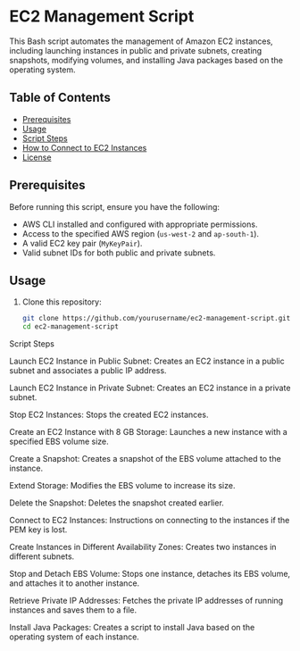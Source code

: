# EC2 Management Script

This Bash script automates the management of Amazon EC2 instances, including launching instances in public and private subnets, creating snapshots, modifying volumes, and installing Java packages based on the operating system.

## Table of Contents

- [Prerequisites](#prerequisites)
- [Usage](#usage)
- [Script Steps](#script-steps)
- [How to Connect to EC2 Instances](#how-to-connect-to-ec2-instances)
- [License](#license)

## Prerequisites

Before running this script, ensure you have the following:

- AWS CLI installed and configured with appropriate permissions.
- Access to the specified AWS region (`us-west-2` and `ap-south-1`).
- A valid EC2 key pair (`MyKeyPair`).
- Valid subnet IDs for both public and private subnets.

## Usage

1. Clone this repository:
   ```bash
   git clone https://github.com/yourusername/ec2-management-script.git
   cd ec2-management-script


Script Steps

Launch EC2 Instance in Public Subnet: Creates an EC2 instance in a public subnet and associates a public IP address.

Launch EC2 Instance in Private Subnet: Creates an EC2 instance in a private subnet.

Stop EC2 Instances: Stops the created EC2 instances.

Create an EC2 Instance with 8 GB Storage: Launches a new instance with a specified EBS volume size.

Create a Snapshot: Creates a snapshot of the EBS volume attached to the instance.

Extend Storage: Modifies the EBS volume to increase its size.

Delete the Snapshot: Deletes the snapshot created earlier.

Connect to EC2 Instances: Instructions on connecting to the instances if the PEM key is lost.

Create Instances in Different Availability Zones: Creates two instances in different subnets.

Stop and Detach EBS Volume: Stops one instance, detaches its EBS volume, and attaches it to another instance.

Retrieve Private IP Addresses: Fetches the private IP addresses of running instances and saves them to a file.

Install Java Packages: Creates a script to install Java based on the operating system of each instance.
